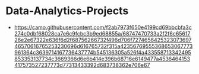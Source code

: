 # Data-Analytics-Projects
* https://camo.githubusercontent.com/f2ab7973f650e4199cd69bbcbfa3c274c0dbf68028ca7e6c9fcbc3b9ed68855a/68747470733a2f2f6c6561726e2e67322e636f6d2f68756266732f496d706f727465642532307369746570616765253230696d616765732f315a42356769555368653067773961364c3639714167736437774b545136305a526f4a433558713342495853353137734c3669366d6e6b414e396b68716e6149477a4536464153417573527237773d77313433392d683738362e706e67
